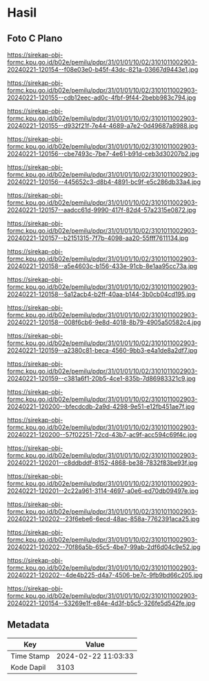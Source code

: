 # Hasil

## Foto C Plano

https://sirekap-obj-formc.kpu.go.id/b02e/pemilu/pdpr/31/01/01/10/02/3101011002903-20240221-120154--f08e03e0-b45f-43dc-821a-03667d9443e1.jpg

https://sirekap-obj-formc.kpu.go.id/b02e/pemilu/pdpr/31/01/01/10/02/3101011002903-20240221-120155--cdb12eec-ad0c-4fbf-9f44-2bebb983c794.jpg

https://sirekap-obj-formc.kpu.go.id/b02e/pemilu/pdpr/31/01/01/10/02/3101011002903-20240221-120155--d932f21f-7e44-4689-a7e2-0d49687a8988.jpg

https://sirekap-obj-formc.kpu.go.id/b02e/pemilu/pdpr/31/01/01/10/02/3101011002903-20240221-120156--cbe7493c-7be7-4e61-b91d-ceb3d30207b2.jpg

https://sirekap-obj-formc.kpu.go.id/b02e/pemilu/pdpr/31/01/01/10/02/3101011002903-20240221-120156--445652c3-d8b4-4891-bc9f-e5c286db33a4.jpg

https://sirekap-obj-formc.kpu.go.id/b02e/pemilu/pdpr/31/01/01/10/02/3101011002903-20240221-120157--aadcc61d-9990-417f-82d4-57a2315e0872.jpg

https://sirekap-obj-formc.kpu.go.id/b02e/pemilu/pdpr/31/01/01/10/02/3101011002903-20240221-120157--b2151315-7f7b-4098-aa20-55fff7611134.jpg

https://sirekap-obj-formc.kpu.go.id/b02e/pemilu/pdpr/31/01/01/10/02/3101011002903-20240221-120158--a5e4603c-b156-433e-91cb-8e1aa95cc73a.jpg

https://sirekap-obj-formc.kpu.go.id/b02e/pemilu/pdpr/31/01/01/10/02/3101011002903-20240221-120158--5a12acb4-b2ff-40aa-b144-3b0cb04cd195.jpg

https://sirekap-obj-formc.kpu.go.id/b02e/pemilu/pdpr/31/01/01/10/02/3101011002903-20240221-120158--008f6cb6-9e8d-4018-8b79-4905a50582c4.jpg

https://sirekap-obj-formc.kpu.go.id/b02e/pemilu/pdpr/31/01/01/10/02/3101011002903-20240221-120159--a2380c81-beca-4560-9bb3-e4a1de8a2df7.jpg

https://sirekap-obj-formc.kpu.go.id/b02e/pemilu/pdpr/31/01/01/10/02/3101011002903-20240221-120159--c381a6f1-20b5-4ce1-835b-7d86983321c9.jpg

https://sirekap-obj-formc.kpu.go.id/b02e/pemilu/pdpr/31/01/01/10/02/3101011002903-20240221-120200--bfecdcdb-2a9d-4298-9e51-e12fb451ae7f.jpg

https://sirekap-obj-formc.kpu.go.id/b02e/pemilu/pdpr/31/01/01/10/02/3101011002903-20240221-120200--57f02251-72cd-43b7-ac9f-acc594c69f4c.jpg

https://sirekap-obj-formc.kpu.go.id/b02e/pemilu/pdpr/31/01/01/10/02/3101011002903-20240221-120201--c8ddbddf-8152-4868-be38-7832f83be93f.jpg

https://sirekap-obj-formc.kpu.go.id/b02e/pemilu/pdpr/31/01/01/10/02/3101011002903-20240221-120201--2c22a961-3114-4697-a0e6-ed70db09497e.jpg

https://sirekap-obj-formc.kpu.go.id/b02e/pemilu/pdpr/31/01/01/10/02/3101011002903-20240221-120202--23f6ebe6-6ecd-48ac-858a-7762391aca25.jpg

https://sirekap-obj-formc.kpu.go.id/b02e/pemilu/pdpr/31/01/01/10/02/3101011002903-20240221-120202--70f86a5b-65c5-4be7-99ab-2df6d04c9e52.jpg

https://sirekap-obj-formc.kpu.go.id/b02e/pemilu/pdpr/31/01/01/10/02/3101011002903-20240221-120202--4de4b225-d4a7-4506-be7c-9fb9bd66c205.jpg

https://sirekap-obj-formc.kpu.go.id/b02e/pemilu/pdpr/31/01/01/10/02/3101011002903-20240221-120154--53269e1f-e84e-4d3f-b5c5-326fe5d542fe.jpg


## Metadata

| Key        | Value               |
| ---------- | ------------------- |
| Time Stamp | 2024-02-22 11:03:33 |
| Kode Dapil | 3103                |



